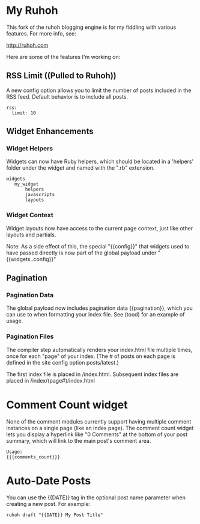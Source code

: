 # My Ruhoh

This fork of the ruhoh blogging engine is for my fiddling with various 
features.  For more info, see:

<http://ruhoh.com>

Here are some of the features I'm working on:

## RSS Limit ((Pulled to Ruhoh))

A new config option allows you to limit the number of posts included in 
the RSS feed.  Default behavior is to include all posts.

    rss:
      limit: 10

## Widget Enhancements

### Widget Helpers

Widgets can now have Ruby helpers, which should be located in a 'helpers'
folder under the widget and named with the ".rb" extension.

    widgets
       my_widget
           helpers
           javascripts
           layouts

### Widget Context

Widget layouts now have access to the current page context, just like other 
layouts and partials.

Note: As a side effect of this, the special "{{config}}" that widgets
used to have passed directly is now part of the global payload under
"{{widgets.<widgetname>.config}}"

## Pagination

### Pagination Data

The global payload now includes pagination data {{pagination}}, which you can use to when formatting 
your index file.  See (tood) for an example of usage.

### Pagination Files

The compiler step automatically renders your index.html file multiple times, once for each "page" of your index.
(The # of posts on each page is defined in the site config option posts/latest.)   

The first index file is placed in /index.html.
Subsequent index files are placed in /index/(page#)/index.html

# Comment Count widget

None of the comment modules currently support having multiple comment instances on a single page (like an
index page).  The comment count widget lets you display a hyperlink like "0 Comments" at the bottom of your post
summary, which will link to the main post's comment area.

    Usage:  
	{{{comments_count}}}

# Auto-Date Posts

You can use the {{DATE}} tag in the optional post name parameter when creating a new post.  For example:

    ruhoh draft "{{DATE}} My Post Title"
